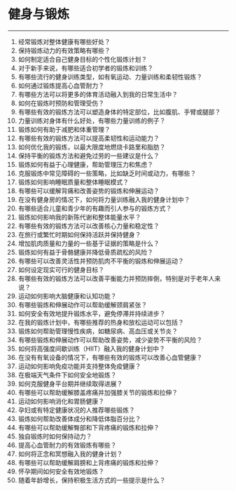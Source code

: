 # 健身与锻炼

---

1. 经常锻炼对整体健康有哪些好处？
2. 保持锻炼动力的有效策略有哪些？
3. 如何制定适合自己健身目标的个性化锻炼计划？
4. 对于新手来说，有哪些适合初学者的锻炼和训练？
5. 有哪些流行的健身训练类型，如有氧运动、力量训练和柔韧性锻炼？
6. 如何通过锻炼提高心血管耐力？
7. 有哪些方法可以将更多的体育活动融入到我的日常生活中？
8. 如何在锻炼时预防和管理受伤？
9. 有哪些有效的锻炼方法可以塑造身体的特定部位，比如腹肌、手臂或腿部？
10. 力量训练对身体有什么好处，有哪些力量训练的例子？
11. 锻炼如何有助于减肥和体重管理？
12. 有哪些有效的锻炼方法可以提高柔韧性和运动能力？
13. 如何优化我的锻炼，以最大限度地燃烧卡路里和脂肪？
14. 保持平衡的锻炼方法和避免过劳的一些建议是什么？
15. 锻炼如何有益于心理健康，帮助管理压力和焦虑？
16. 克服锻炼中常见障碍的一些策略，比如缺乏时间或动力，有哪些？
17. 锻炼如何影响睡眠质量和整体睡眠模式？
18. 有哪些可以缓解背痛和改善姿势的锻炼和伸展运动？
19. 在没有健身房的情况下，如何将力量训练融入我的健身计划中？
20. 有哪些适合儿童和青少年的有趣而引人参与的锻炼方式？
21. 锻炼如何影响我的新陈代谢和整体能量水平？
22. 有哪些有效的锻炼方法可以改善核心力量和稳定性？
23. 在旅行或繁忙时期如何保持活跃并保持健身？
24. 增加肌肉质量和力量的一些基于证据的策略是什么？
25. 锻炼如何有益于骨骼健康并降低骨质疏松的风险？
26. 有哪些可以改善灵活性并预防肌肉不平衡的锻炼和伸展运动？
27. 如何设定现实可行的健身目标？
28. 有哪些有效的锻炼方法可以改善平衡能力并预防摔倒，特别是对于老年人来说？
29. 运动如何影响大脑健康和认知功能？
30. 有哪些锻炼和伸展动作可以帮助缓解颈肩紧张？
31. 如何安全有效地提升锻炼水平，避免停滞并持续进步？
32. 在我的锻炼计划中，有哪些推荐的热身和放松运动可以包括？
33. 锻炼如何帮助管理慢性疾病，如糖尿病、高血压或关节炎？
34. 有哪些锻炼和伸展动作可以帮助改善姿势，减少姿势不平衡的风险？
35. 如何将高强度间歇训练（HIIT）融入我的健身计划中？
36. 在没有有氧设备的情况下，有哪些有效的锻炼可以改善心血管健康？
37. 运动如何影响免疫功能并支持整体免疫健康？
38. 在极端天气条件下如何安全地锻炼？
39. 如何克服健身平台期并继续取得进展？
40. 有哪些可以帮助缓解膝盖疼痛并加强膝关节的锻炼和拉伸？
41. 运动如何影响消化和胃肠健康？
42. 孕妇或有特定健康状况的人推荐哪些锻炼？
43. 锻炼如何帮助改善体成分和降低体脂百分比？
44. 有哪些可以帮助缓解臀部和下背疼痛的锻炼和拉伸？
45. 独自锻炼时如何保持动力？
46. 提高心血管耐力的有效锻炼有哪些？
47. 如何将正念和冥想融入我的健身计划？
48. 有哪些可以帮助缓解肩膀和上背疼痛的锻炼和拉伸？
49. 怀孕期间如何安全有效地锻炼？
50. 随着年龄增长，保持积极生活方式的一些提示是什么？